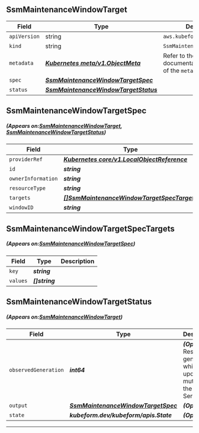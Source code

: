 ## SsmMaintenanceWindowTarget
| Field | Type | Description |
| ------ | ----- | ----------- |
| `apiVersion` | string | `aws.kubeform.com/v1alpha1` |
|    `kind` | string | `SsmMaintenanceWindowTarget` |
| `metadata` | ***[Kubernetes meta/v1.ObjectMeta](https://kubernetes.io/docs/reference/generated/kubernetes-api/v1.13/#objectmeta-v1-meta)***|Refer to the Kubernetes API documentation for the fields of the `metadata` field.|
| `spec` | ***[SsmMaintenanceWindowTargetSpec](#SsmMaintenanceWindowTargetSpec)***||
| `status` | ***[SsmMaintenanceWindowTargetStatus](#SsmMaintenanceWindowTargetStatus)***||
## SsmMaintenanceWindowTargetSpec
##### (Appears on:[SsmMaintenanceWindowTarget](#SsmMaintenanceWindowTarget), [SsmMaintenanceWindowTargetStatus](#SsmMaintenanceWindowTargetStatus))
| Field | Type | Description |
| ------ | ----- | ----------- |
| `providerRef` | ***[Kubernetes core/v1.LocalObjectReference](https://kubernetes.io/docs/reference/generated/kubernetes-api/v1.13/#localobjectreference-v1-core)***||
| `id` | ***string***||
| `ownerInformation` | ***string***| ***(Optional)*** |
| `resourceType` | ***string***||
| `targets` | ***[[]SsmMaintenanceWindowTargetSpecTargets](#SsmMaintenanceWindowTargetSpecTargets)***||
| `windowID` | ***string***||
## SsmMaintenanceWindowTargetSpecTargets
##### (Appears on:[SsmMaintenanceWindowTargetSpec](#SsmMaintenanceWindowTargetSpec))
| Field | Type | Description |
| ------ | ----- | ----------- |
| `key` | ***string***||
| `values` | ***[]string***||
## SsmMaintenanceWindowTargetStatus
##### (Appears on:[SsmMaintenanceWindowTarget](#SsmMaintenanceWindowTarget))
| Field | Type | Description |
| ------ | ----- | ----------- |
| `observedGeneration` | ***int64***| ***(Optional)*** Resource generation, which is updated on mutation by the API Server.|
| `output` | ***[SsmMaintenanceWindowTargetSpec](#SsmMaintenanceWindowTargetSpec)***| ***(Optional)*** |
| `state` | ***kubeform.dev/kubeform/apis.State***| ***(Optional)*** |
---
